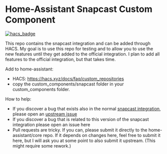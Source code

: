 # Home-Assistant Snapcast Custom Component

[![hacs_badge](https://img.shields.io/badge/HACS-Custom-41BDF5.svg?style=for-the-badge)](https://github.com/hacs/integration)

This repo contains the snapcast integration and can be added through HACS. My goal is to use this repo for testing and to allow you to use the new features until they get added to the official integration. I plan to add all features to the official integration, but that takes time.

Add to home-assistant:

- HACS: https://hacs.xyz/docs/faq/custom_repositories
- copy the custom_components/snapcast folder in your custom_components folder.

How to help:

- If you discover a bug that exists also in the normal [snapcast integration](https://www.home-assistant.io/integrations/snapcast/), please open an [upstream issue](https://github.com/home-assistant/core/issues)
- If you discover a bug that is related to this version of the snapcast integration please open an issue here
- Pull requests are tricky. If you can, please submit it directly to the home-assistant/core repo. If it depends on changes here, feel free to submit it here, but I will ask you at some point to also submit it upstream. (This might require some rework.)
